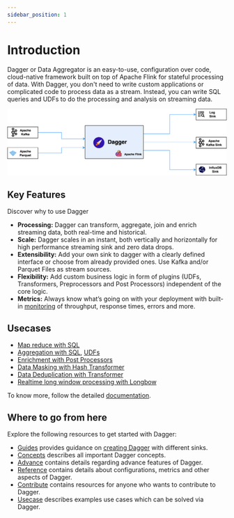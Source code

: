 ```yaml
---
sidebar_position: 1
---
```


# Introduction

Dagger or Data Aggregator is an easy-to-use, configuration over code, cloud-native framework built on top of Apache Flink 
for stateful processing of data. With Dagger, you don't need to write custom applications or complicated code to process 
data as a stream. Instead, you can write SQL queries and UDFs to do the processing and analysis on streaming data.

![](../static/img/overview/dagger_overview.png)

## Key Features

Discover why to use Dagger

- **Processing:** Dagger can transform, aggregate, join and enrich streaming data, both real-time and historical.
- **Scale:** Dagger scales in an instant, both vertically and horizontally for high performance streaming sink and zero data drops.
- **Extensibility:** Add your own sink to dagger with a clearly defined interface or choose from already provided ones. Use Kafka and/or Parquet Files as stream sources.
- **Flexibility:** Add custom business logic in form of plugins \(UDFs, Transformers, Preprocessors and Post Processors\) independent of the core logic.
- **Metrics:** Always know what’s going on with your deployment with built-in [monitoring](./reference/metrics.md) of throughput, response times, errors and more.

## Usecases

- [Map reduce with SQL](https://ci.apache.org/projects/flink/flink-docs-release-1.9/dev/table/sql.html)
- [Aggregation with SQL](https://ci.apache.org/projects/flink/flink-docs-release-1.9/dev/table/sql.html), [UDFs](./guides/use_udf.md)
- [Enrichment with Post Processors](./advance/post_processor.md)
- [Data Masking with Hash Transformer](./reference/transformers.md#HashTransformer)
- [Data Deduplication with Transformer](./reference/transformers.md#DeDuplicationTransformer)
- [Realtime long window processing with Longbow](./advance/longbow.md)

To know more, follow the detailed [documentation](https://odpf.gitbook.io/dagger).

## Where to go from here

Explore the following resources to get started with Dagger:

- [Guides](./guides/overview.md) provides guidance on [creating Dagger](./guides/overview.md) with different sinks.
- [Concepts](./concepts/overview.md) describes all important Dagger concepts.
- [Advance](./advance/overview.md) contains details regarding advance features of Dagger.
- [Reference](./reference/overview.md) contains details about configurations, metrics and other aspects of Dagger.
- [Contribute](./contribute/contribution.md) contains resources for anyone who wants to contribute to Dagger.
- [Usecase](./usecase/overview.md) describes examples use cases which can be solved via Dagger.
